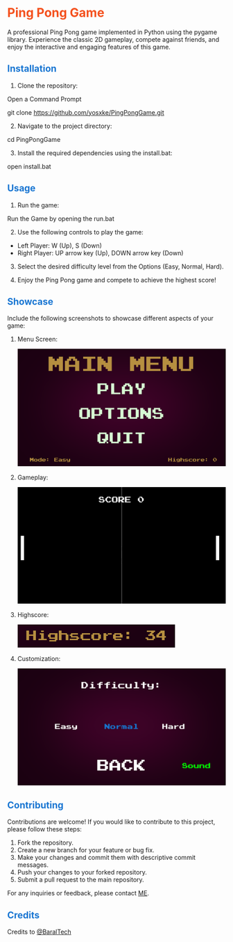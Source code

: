 # <span style="color: #F4511E;">Ping Pong Game</span>

A professional Ping Pong game implemented in Python using the pygame library. Experience the classic 2D gameplay, compete against friends, and enjoy the interactive and engaging features of this game.

## <span style="color: #1976D2;">Installation</span>

1. Clone the repository:

Open a Command Prompt

git clone https://github.com/yosxke/PingPongGame.git

2. Navigate to the project directory:

cd PingPongGame

3. Install the required dependencies using the install.bat:

open install.bat


## <span style="color: #1976D2;">Usage</span>

1. Run the game:

Run the Game by opening the run.bat

2. Use the following controls to play the game:

- Left Player: W (Up), S (Down)
- Right Player: UP arrow key (Up), DOWN arrow key (Down)

3. Select the desired difficulty level from the Options (Easy, Normal, Hard).

4. Enjoy the Ping Pong game and compete to achieve the highest score!

## <span style="color: #1976D2;">Showcase</span>

Include the following screenshots to showcase different aspects of your game:

1. Menu Screen: 


    ![Menu_screen](assets/Screenshots/Screenshot_menu.png)

2. Gameplay: 


    ![Gameplay_screen](assets/Screenshots/Screenshot_Game.png)

3. Highscore:


    ![Highscore_screen](assets/Screenshots/Screenshot_Highscore.png)

4. Customization: 


    ![Settings_screen](assets/Screenshots/Screenshot_Options.png)

## <span style="color: #1976D2;">Contributing</span>

Contributions are welcome! If you would like to contribute to this project, please follow these steps:

1. Fork the repository.
2. Create a new branch for your feature or bug fix.
3. Make your changes and commit them with descriptive commit messages.
4. Push your changes to your forked repository.
5. Submit a pull request to the main repository.

For any inquiries or feedback, please contact [ME](mailto:jannik.schreier@gmx.de).

## <span style="color: #1976D2;">Credits</span>

Credits to [@BaralTech](https://www.youtube.com/watch?v=GMBqjxcKogA&t=2s)

